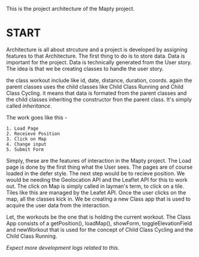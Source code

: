 This is the project architecture of the Mapty project.



# START

Architecture is all about strcuture and a project is developed by assigning features to that Architecture. 
The first thing to do is to store data. Data is important for the project. Data is technically generated from the User story. 
The idea is that we be creating classes to handle the user story.

the class workout include like id, date, distance, duration, coords.
again the parent classes uses the child classes like Child Class Running and Child Class Cycling. it means that data is formated from the parent classes and the child classes inheriting the constructor fron the parent class. It's simply called *inheritance*. 

The work goes like this -

    1. Load Page
    2. Receieve Position
    3. Click on Map
    4. Change input
    5. Submit Form

Simply, these are the features of interaction in the Mapty project. The Load page is done by the first thing what the User sees. The pages are of course loaded in the defer style. The next step would be to recieve position. We would be needing the Geolocation API and the Leaflet API for this to work out. The click on Map is simply called in layman's term, to click on a tile. Tiles like this are managed by the Leafet API. Once the user clicks on the map, all the classes kick in. We be creating a new Class app that is used to acquire the user data from the interaction. 

Let, the workouts be the one that is holding the current workout. The Class App consists of a getPosition(), loadMap(), showForm, toggleElevationField and newWorkout that is used for the concept of Child Class Cycling and the Child Class Running.




*Expect more development logs related to this.*